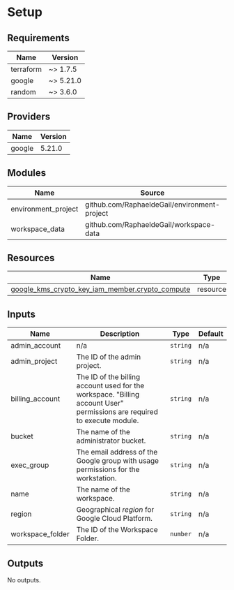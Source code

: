 <!-- BEGIN_TF_DOCS -->
# Setup

## Requirements

| Name | Version |
|------|---------|
| terraform | ~> 1.7.5 |
| google | ~> 5.21.0 |
| random | ~> 3.6.0 |

## Providers

| Name | Version |
|------|---------|
| google | 5.21.0 |

## Modules

| Name | Source | Version |
|------|--------|---------|
| environment\_project | github.com/RaphaeldeGail/environment-project | main |
| workspace\_data | github.com/RaphaeldeGail/workspace-data | main |

## Resources

| Name | Type |
|------|------|
| [google_kms_crypto_key_iam_member.crypto_compute](https://registry.terraform.io/providers/hashicorp/google/latest/docs/resources/kms_crypto_key_iam_member) | resource |

## Inputs

| Name | Description | Type | Default |
|------|-------------|------|---------|
| admin\_account | n/a | `string` | n/a |
| admin\_project | The ID of the admin project. | `string` | n/a |
| billing\_account | The ID of the billing account used for the workspace. "Billing account User" permissions are required to execute module. | `string` | n/a |
| bucket | The name of the administrator bucket. | `string` | n/a |
| exec\_group | The email address of the Google group with usage permissions for the workstation. | `string` | n/a |
| name | The name of the workspace. | `string` | n/a |
| region | Geographical *region* for Google Cloud Platform. | `string` | n/a |
| workspace\_folder | The ID of the Workspace Folder. | `number` | n/a |

## Outputs

No outputs.
<!-- END_TF_DOCS -->